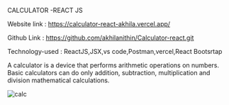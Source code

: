 
CALCULATOR -REACT JS


Website link   : https://calculator-react-akhila.vercel.app/

Github Link   : https://github.com/akhilanithin/Calculator-react.git

Technology-used : ReactJS,JSX,vs code,Postman,vercel,React Bootsrtap


A calculator is a device that performs arithmetic operations on numbers. Basic calculators can do only addition, subtraction, multiplication and division mathematical calculations.

![calc](https://github.com/akhilanithin/Calculator-react/assets/122517142/8f1a6acb-2280-477f-a927-5c4c8f58dae6)

	
	
	

